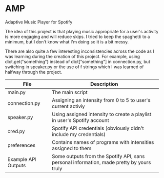 # AMP
Adaptive Music Player for Spotify

The idea of this project is that playing music appropriate for a user's activity is more engaging and will reduce skips. I tried to keep the spaghetti to a minimum, but I don't know what I'm doing so it is a bit messy. 

There are also quite a few interesting inconsistencies across the code as I was learning during the creation of this project. For example, using dict.get("something") instead of dict["something"] in connection.py, but switching in speaker.py or the use of f strings which I was learned of halfway through the project.

|File|Description|
|----|-----------|
|main.py|The main script|
|connection.py|Assigning an intensity from 0 to 5 to user's current activiy|
|speaker.py|Using assigned intensity to create a playlist in user's Spotify account|
|cred.py|Spotify API credentials (obviously didn't include my credentials)|
|preferences|Contains names of programs with intensities assigned to them|
|Example API Outputs|Some outputs from the Spotify API, sans personal information, made pretty by yours truly|
